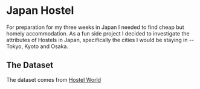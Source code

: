 # Japan Hostel

For preparation for my three weeks in Japan I needed to find 
cheap but homely accommodation.
As a fun side project I decided to investigate the attributes of Hostels in
Japan, specifically the cities I would be staying in -- Tokyo, Kyoto and Osaka.

## The Dataset

The dataset comes from [Hostel World](https://www.hostelworld.com/)

